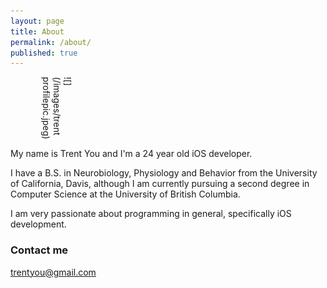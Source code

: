 ```yaml
---
layout: page
title: About
permalink: /about/
published: true
---
```



<div style="height:100px; width:100px; ms-transform: rotate(90deg); -webkit-transform: rotate(90deg); transform: rotate(90deg);" markdown="1"> 
![](/images/trentprofilepic.jpeg)
</div>


My name is Trent You and I'm a 24 year old iOS developer.

I have a B.S. in Neurobiology, Physiology and Behavior from the University of California, Davis, although I am currently pursuing a second degree in Computer Science at the University of British Columbia. 

I am very passionate about programming in general, specifically iOS development. 


### Contact me

[trentyou@gmail.com](mailto:trentyou@gmail.com)
